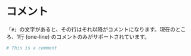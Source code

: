 # コメント

「`#`」の文字があると、その行はそれ以降がコメントになります。現在のところ、1行 (one-line) のコメントのみがサポートされています。

```ruby
# This is a comment
```
